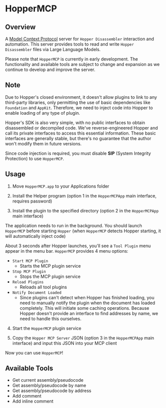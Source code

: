 # HopperMCP

## Overview
A [Model Context Protocol](https://modelcontextprotocol.io/introduction) server for `Hopper Disassembler` interaction and automation. This server provides tools to read and write `Hopper Disassembler` files via Large Language Models.

Please note that `HopperMCP` is currently in early development. The functionality and available tools are subject to change and expansion as we continue to develop and improve the server.

## Note

Due to Hopper's closed environment, it doesn't allow plugins to link to any third-party libraries, only permitting the use of basic dependencies like `Foundation` and `AppKit`. Therefore, we need to inject code into Hopper to enable loading of any type of plugin.

Hopper's SDK is also very simple, with no public interfaces to obtain disassembled or decompiled code. We've reverse-engineered Hopper and call its private interfaces to access this essential information. These basic interfaces are generally stable, but there's no guarantee that the author won't modify them in future versions.

Since code injection is required, you must disable **SIP** (System Integrity Protection) to use `HopperMCP`.

## Usage

1. Move `HopperMCP.app` to your Applications folder

2. Install the Helper program (option 1 in the `HopperMCPApp` main interface, requires password)

3. Install the plugin to the specified directory (option 2 in the `HopperMCPApp` main interface)

The application needs to run in the background. You should launch `HopperMCP` before starting `Hopper` (when `HopperMCP` detects Hopper starting, it will automatically inject code)

About 3 seconds after Hopper launches, you'll see a `Tool Plugin` menu appear in the menu bar. `HopperMCP` provides 4 menu options:

- `Start MCP Plugin`
  - Starts the MCP plugin service
- `Stop MCP Plugin`
  - Stops the MCP plugin service
- `Reload Plugins`
  - Reloads all tool plugins
- `Notify Document Loaded`
  - Since plugins can't detect when Hopper has finished loading, you need to manually notify the plugin when the document has loaded completely. This will initiate some caching operations. Because Hopper doesn't provide an interface to find addresses by name, we need to handle this ourselves.

4. Start the `HopperMCP` plugin service

5. Copy the `Hopper MCP Server` JSON (option 3 in the `HopperMCPApp` main interface) and input this JSON into your MCP client

Now you can use `HopperMCP`!

## Available Tools

- Get current assembly/pseudocode
- Get assembly/pseudocode by name
- Get assembly/pseudocode by address
- Add comment
- Add inline comment
